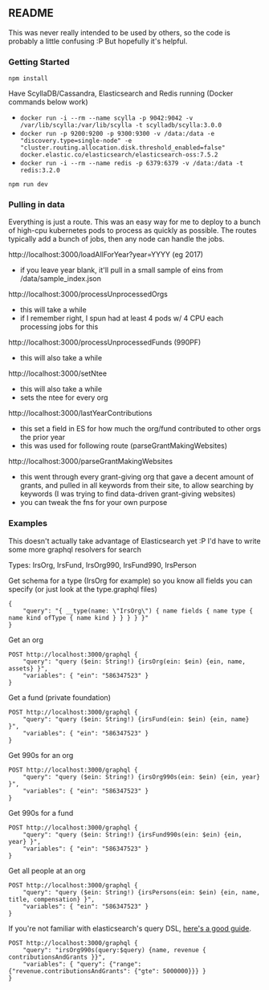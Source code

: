 ## README
This was never really intended to be used by others, so the code is probably a little confusing :P But hopefully it's helpful.

### Getting Started
`npm install`

Have ScyllaDB/Cassandra, Elasticsearch and Redis running (Docker commands below work)
- `docker run -i --rm --name scylla -p 9042:9042 -v /var/lib/scylla:/var/lib/scylla -t scylladb/scylla:3.0.0`
- `docker run -p 9200:9200 -p 9300:9300 -v /data:/data -e "discovery.type=single-node" -e "cluster.routing.allocation.disk.threshold_enabled=false" docker.elastic.co/elasticsearch/elasticsearch-oss:7.5.2`
- `docker run -i --rm --name redis -p 6379:6379 -v /data:/data -t redis:3.2.0`

`npm run dev`

### Pulling in data
Everything is just a route. This was an easy way for me to deploy to a bunch of high-cpu kubernetes pods to process as quickly as possible. The routes typically add a bunch of jobs, then any node can handle the jobs.

http://localhost:3000/loadAllForYear?year=YYYY (eg 2017)
  - if you leave year blank, it'll pull in a small sample of eins from /data/sample_index.json

http://localhost:3000/processUnprocessedOrgs
  - this will take a while
  - if I remember right, I spun had at least 4 pods w/ 4 CPU each processing jobs for this

http://localhost:3000/processUnprocessedFunds (990PF)
  - this will also take a while

http://localhost:3000/setNtee
  - this will also take a while
  - sets the ntee for every org

http://localhost:3000/lastYearContributions
  - this set a field in ES for how much the org/fund contributed to other orgs the prior year
  - this was used for following route (parseGrantMakingWebsites)

http://localhost:3000/parseGrantMakingWebsites
  - this went through every grant-giving org that gave a decent amount of grants, and pulled in all keywords from their site, to allow searching by keywords (I was trying to find data-driven grant-giving websites)
  - you can tweak the fns for your own purpose

### Examples
This doesn't actually take advantage of Elasticsearch yet :P I'd have to write some more graphql resolvers for search

Types: IrsOrg, IrsFund, IrsOrg990, IrsFund990, IrsPerson

Get schema for a type (IrsOrg for example) so you know all fields you can specify (or just look at the type.graphql files)
```
{
	"query": "{ __type(name: \"IrsOrg\") { name fields { name type { name kind ofType { name kind } } } } }"
}
```

Get an org
```
POST http://localhost:3000/graphql {
	"query": "query ($ein: String!) {irsOrg(ein: $ein) {ein, name, assets} }",
	"variables": { "ein": "586347523" }
}
```

Get a fund (private foundation)
```
POST http://localhost:3000/graphql {
	"query": "query ($ein: String!) {irsFund(ein: $ein) {ein, name} }",
	"variables": { "ein": "586347523" }
}
```

Get 990s for an org
```
POST http://localhost:3000/graphql {
	"query": "query ($ein: String!) {irsOrg990s(ein: $ein) {ein, year} }",
	"variables": { "ein": "586347523" }
}
```


Get 990s for a fund
```
POST http://localhost:3000/graphql {
	"query": "query ($ein: String!) {irsFund990s(ein: $ein) {ein, year} }",
	"variables": { "ein": "586347523" }
}
```

Get all people at an org
```
POST http://localhost:3000/graphql {
	"query": "query ($ein: String!) {irsPersons(ein: $ein) {ein, name, title, compensation} }",
	"variables": { "ein": "586347523" }
}
```

If you're not familiar with elasticsearch's query DSL, [here's a good guide](https://hackernoon.com/how-to-master-elasticsearch-query-dsl-454632cg).

```
POST http://localhost:3000/graphql {
	"query": "irsOrg990s(query:$query) {name, revenue { contributionsAndGrants }}",
	"variables": { "query": {"range": {"revenue.contributionsAndGrants": {"gte": 5000000}}} }
}
```
